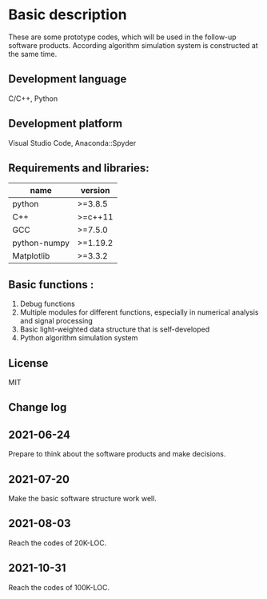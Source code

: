 # Basic description
These are some prototype codes, which will be used in the follow-up software products. According 
algorithm simulation system is constructed at the same time.

## Development language
C/C++, Python

## Development platform
Visual Studio Code, Anaconda::Spyder

## Requirements and libraries:
| name         | version  |
|--------------|----------|
| python       | >=3.8.5  |
| C++          | >=c++11  |
| GCC          | >=7.5.0  |
| python-numpy | >=1.19.2 |
| Matplotlib   | >=3.3.2  |

## Basic functions :
1. Debug functions
2. Multiple modules for different functions, especially in numerical analysis and signal processing
3. Basic light-weighted data structure that is self-developed
4. Python algorithm simulation system

## License
MIT

## Change log
## 2021-06-24
Prepare to think about the software products and make decisions.

## 2021-07-20
Make the basic software structure work well.

## 2021-08-03
Reach the codes of 20K-LOC.

## 2021-10-31
Reach the codes of 100K-LOC.
